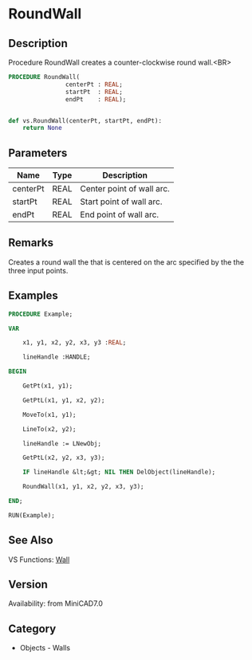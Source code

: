 # RoundWall

## Description
Procedure RoundWall creates a counter-clockwise round wall.&lt;BR&gt;


```pascal
PROCEDURE RoundWall(
				centerPt : REAL;
				startPt  : REAL;
				endPt    : REAL);
```

```python

def vs.RoundWall(centerPt, startPt, endPt):
    return None
```

## Parameters
|Name|Type|Description|
|---|---|---|
|centerPt|REAL|Center point of wall arc.|
|startPt|REAL|Start point of wall arc.|
|endPt|REAL|End point of wall arc.|

## Remarks
Creates a round wall the that is centered on the arc specified by the the three input points.

## Examples
```pascal
PROCEDURE Example;

VAR

	x1, y1, x2, y2, x3, y3 :REAL;

	lineHandle :HANDLE;

BEGIN

	GetPt(x1, y1);

	GetPtL(x1, y1, x2, y2);

	MoveTo(x1, y1);

	LineTo(x2, y2);

	lineHandle := LNewObj;

	GetPtL(x2, y2, x3, y3);

	IF lineHandle &lt;&gt; NIL THEN DelObject(lineHandle);

	RoundWall(x1, y1, x2, y2, x3, y3);

END;

RUN(Example);


```

## See Also
VS Functions:
[Wall](Wall.md)

## Version
Availability: from MiniCAD7.0
## Category
* Objects - Walls

